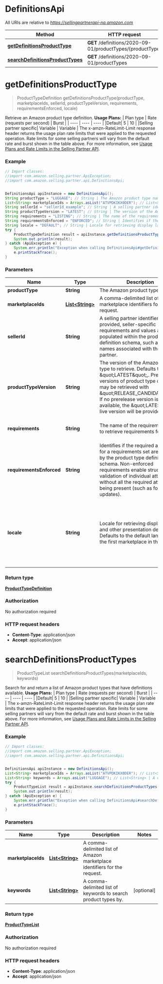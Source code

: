 # DefinitionsApi

All URIs are relative to *https://sellingpartnerapi-na.amazon.com*

Method | HTTP request | Description
------------- | ------------- | -------------
[**getDefinitionsProductType**](DefinitionsApi.md#getDefinitionsProductType) | **GET** /definitions/2020-09-01/productTypes/{productType} | 
[**searchDefinitionsProductTypes**](DefinitionsApi.md#searchDefinitionsProductTypes) | **GET** /definitions/2020-09-01/productTypes | 


<a name="getDefinitionsProductType"></a>
# **getDefinitionsProductType**
> ProductTypeDefinition getDefinitionsProductType(productType, marketplaceIds, sellerId, productTypeVersion, requirements, requirementsEnforced, locale)



Retrieve an Amazon product type definition.  **Usage Plans:**  | Plan type | Rate (requests per second) | Burst | | ---- | ---- | ---- | |Default| 5 | 10 | |Selling partner specific| Variable | Variable |  The x-amzn-RateLimit-Limit response header returns the usage plan rate limits that were applied to the requested operation. Rate limits for some selling partners will vary from the default rate and burst shown in the table above. For more information, see [Usage Plans and Rate Limits in the Selling Partner API](https://github.com/amzn/selling-partner-api-docs/blob/main/guides/en-US/usage-plans-rate-limits/Usage-Plans-and-Rate-Limits.md).

### Example
```java
// Import classes:
//import com.amazon.selling.partner.ApiException;
//import com.amazon.selling.partner.api.DefinitionsApi;


DefinitionsApi apiInstance = new DefinitionsApi();
String productType = "LUGGAGE"; // String | The Amazon product type name.
List<String> marketplaceIds = Arrays.asList("ATVPDKIKX0DER"); // List<String> | A comma-delimited list of Amazon marketplace identifiers for the request.
String sellerId = "sellerId_example"; // String | A selling partner identifier. When provided, seller-specific requirements and values are populated within the product type definition schema, such as brand names associated with the selling partner.
String productTypeVersion = "LATEST"; // String | The version of the Amazon product type to retrieve. Defaults to \"LATEST\",. Prerelease versions of product type definitions may be retrieved with \"RELEASE_CANDIDATE\". If no prerelease version is currently available, the \"LATEST\" live version will be provided.
String requirements = "LISTING"; // String | The name of the requirements set to retrieve requirements for.
String requirementsEnforced = "ENFORCED"; // String | Identifies if the required attributes for a requirements set are enforced by the product type definition schema. Non-enforced requirements enable structural validation of individual attributes without all the required attributes being present (such as for partial updates).
String locale = "DEFAULT"; // String | Locale for retrieving display labels and other presentation details. Defaults to the default language of the first marketplace in the request.
try {
    ProductTypeDefinition result = apiInstance.getDefinitionsProductType(productType, marketplaceIds, sellerId, productTypeVersion, requirements, requirementsEnforced, locale);
    System.out.println(result);
} catch (ApiException e) {
    System.err.println("Exception when calling DefinitionsApi#getDefinitionsProductType");
    e.printStackTrace();
}
```

### Parameters

Name | Type | Description  | Notes
------------- | ------------- | ------------- | -------------
 **productType** | **String**| The Amazon product type name. |
 **marketplaceIds** | [**List&lt;String&gt;**](String.md)| A comma-delimited list of Amazon marketplace identifiers for the request. |
 **sellerId** | **String**| A selling partner identifier. When provided, seller-specific requirements and values are populated within the product type definition schema, such as brand names associated with the selling partner. | [optional]
 **productTypeVersion** | **String**| The version of the Amazon product type to retrieve. Defaults to \&quot;LATEST\&quot;,. Prerelease versions of product type definitions may be retrieved with \&quot;RELEASE_CANDIDATE\&quot;. If no prerelease version is currently available, the \&quot;LATEST\&quot; live version will be provided. | [optional] [default to LATEST]
 **requirements** | **String**| The name of the requirements set to retrieve requirements for. | [optional] [default to LISTING] [enum: LISTING, LISTING_PRODUCT_ONLY, LISTING_OFFER_ONLY]
 **requirementsEnforced** | **String**| Identifies if the required attributes for a requirements set are enforced by the product type definition schema. Non-enforced requirements enable structural validation of individual attributes without all the required attributes being present (such as for partial updates). | [optional] [default to ENFORCED] [enum: ENFORCED, NOT_ENFORCED]
 **locale** | **String**| Locale for retrieving display labels and other presentation details. Defaults to the default language of the first marketplace in the request. | [optional] [default to DEFAULT] [enum: DEFAULT, ar, ar_AE, de, de_DE, en, en_AE, en_AU, en_CA, en_GB, en_IN, en_SG, en_US, es, es_ES, es_MX, es_US, fr, fr_CA, fr_FR, it, it_IT, ja, ja_JP, nl, nl_NL, pl, pl_PL, pt, pt_BR, pt_PT, sv, sv_SE, tr, tr_TR, zh, zh_CN, zh_TW]

### Return type

[**ProductTypeDefinition**](ProductTypeDefinition.md)

### Authorization

No authorization required

### HTTP request headers

 - **Content-Type**: application/json
 - **Accept**: application/json

<a name="searchDefinitionsProductTypes"></a>
# **searchDefinitionsProductTypes**
> ProductTypeList searchDefinitionsProductTypes(marketplaceIds, keywords)



Search for and return a list of Amazon product types that have definitions available.  **Usage Plans:**  | Plan type | Rate (requests per second) | Burst | | ---- | ---- | ---- | |Default| 5 | 10 | |Selling partner specific| Variable | Variable |  The x-amzn-RateLimit-Limit response header returns the usage plan rate limits that were applied to the requested operation. Rate limits for some selling partners will vary from the default rate and burst shown in the table above. For more information, see [Usage Plans and Rate Limits in the Selling Partner API](https://github.com/amzn/selling-partner-api-docs/blob/main/guides/en-US/usage-plans-rate-limits/Usage-Plans-and-Rate-Limits.md).

### Example
```java
// Import classes:
//import com.amazon.selling.partner.ApiException;
//import com.amazon.selling.partner.api.DefinitionsApi;


DefinitionsApi apiInstance = new DefinitionsApi();
List<String> marketplaceIds = Arrays.asList("ATVPDKIKX0DER"); // List<String> | A comma-delimited list of Amazon marketplace identifiers for the request.
List<String> keywords = Arrays.asList("LUGGAGE"); // List<String> | A comma-delimited list of keywords to search product types by.
try {
    ProductTypeList result = apiInstance.searchDefinitionsProductTypes(marketplaceIds, keywords);
    System.out.println(result);
} catch (ApiException e) {
    System.err.println("Exception when calling DefinitionsApi#searchDefinitionsProductTypes");
    e.printStackTrace();
}
```

### Parameters

Name | Type | Description  | Notes
------------- | ------------- | ------------- | -------------
 **marketplaceIds** | [**List&lt;String&gt;**](String.md)| A comma-delimited list of Amazon marketplace identifiers for the request. |
 **keywords** | [**List&lt;String&gt;**](String.md)| A comma-delimited list of keywords to search product types by. | [optional]

### Return type

[**ProductTypeList**](ProductTypeList.md)

### Authorization

No authorization required

### HTTP request headers

 - **Content-Type**: application/json
 - **Accept**: application/json

